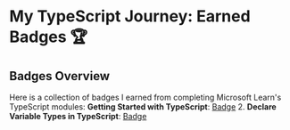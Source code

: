 # My TypeScript Journey: Earned Badges 🏆

## Badges Overview

Here is a collection of badges I earned from completing Microsoft Learn's TypeScript modules:
**Getting Started with TypeScript**: [Badge](https://learn.microsoft.com/en-us/users/18405856/achievements/yvhaxj2r)
2. **Declare Variable Types in TypeScript**: [Badge](https://learn.microsoft.com/en-us/users/18405856/achievements/x2322lqy)
